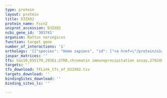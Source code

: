```yaml
---
type: protein
layout: protein
title: D3ZX02
protein_name: Fscn2
uniprot_accession: D3ZX02
ncbi_gene_id: '303741'
organism: Rattus norvegicus
function: target gene
number_of_interactions: '1'
orthologs: '[{"species": "Homo sapiens", "id": ["<a href=\"/protein/o14926\">O14926</a>"]}, {"species": "Danio rerio", "id": ["<a href=\"/protein/f1qgr3\">F1QGR3</a>", "F1QK37"]}, {"species": "Mus musculus", "id": ["<a href=\"/protein/q32m02\">Q32M02</a>"]}, {"species": "Drosophila melanogaster", "id": ["<a href=\"/protein/q24524\">Q24524</a>"]}]'
jaspar_matrices: ''
tfs: Sox10,O55170,29361,GTRD,chromatin immunoprecipitation assay,27924024%5Buid%5D,No
targets: ''
tfs_download: TFLink_tfs_of_D3ZX02.tsv
targets_download: ''
bindingSites_download: ''
binding_sites_ls: ''

---
```

